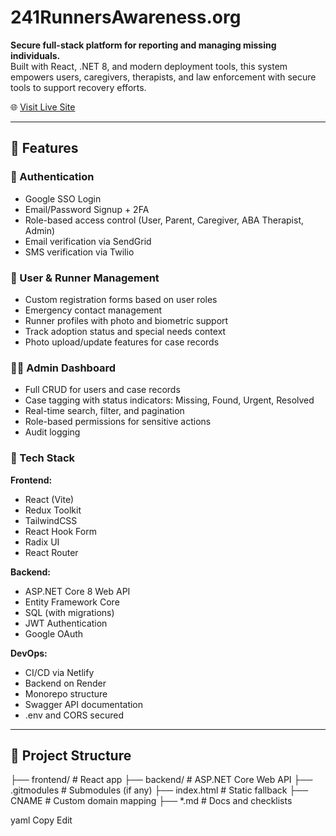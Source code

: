 # 241RunnersAwareness.org

**Secure full-stack platform for reporting and managing missing individuals.**  
Built with React, .NET 8, and modern deployment tools, this system empowers users, caregivers, therapists, and law enforcement with secure tools to support recovery efforts.

🌐 [Visit Live Site](https://www.241runnersawareness.org)

---

## 🚀 Features

### 🔐 Authentication
- Google SSO Login
- Email/Password Signup + 2FA
- Role-based access control (User, Parent, Caregiver, ABA Therapist, Admin)
- Email verification via SendGrid
- SMS verification via Twilio

### 👥 User & Runner Management
- Custom registration forms based on user roles
- Emergency contact management
- Runner profiles with photo and biometric support
- Track adoption status and special needs context
- Photo upload/update features for case records

### 🧑‍💻 Admin Dashboard
- Full CRUD for users and case records
- Case tagging with status indicators: Missing, Found, Urgent, Resolved
- Real-time search, filter, and pagination
- Role-based permissions for sensitive actions
- Audit logging

### 🧰 Tech Stack

**Frontend:**
- React (Vite)
- Redux Toolkit
- TailwindCSS
- React Hook Form
- Radix UI
- React Router

**Backend:**
- ASP.NET Core 8 Web API
- Entity Framework Core
- SQL (with migrations)
- JWT Authentication
- Google OAuth

**DevOps:**
- CI/CD via Netlify
- Backend on Render
- Monorepo structure
- Swagger API documentation
- .env and CORS secured

---

## 📁 Project Structure
├── frontend/ # React app
├── backend/ # ASP.NET Core Web API
├── .gitmodules # Submodules (if any)
├── index.html # Static fallback
├── CNAME # Custom domain mapping
├── *.md # Docs and checklists

yaml
Copy
Edit


